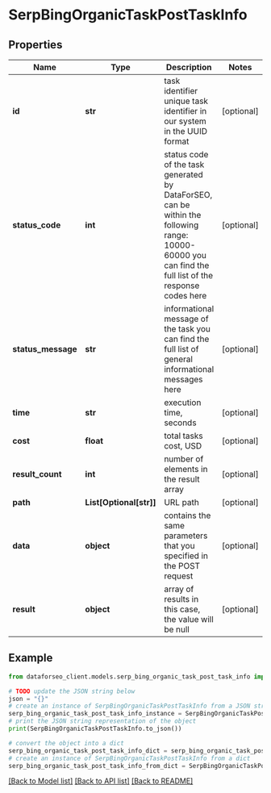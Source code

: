 # SerpBingOrganicTaskPostTaskInfo


## Properties

Name | Type | Description | Notes
------------ | ------------- | ------------- | -------------
**id** | **str** | task identifier unique task identifier in our system in the UUID format | [optional] 
**status_code** | **int** | status code of the task generated by DataForSEO, can be within the following range: 10000-60000 you can find the full list of the response codes here | [optional] 
**status_message** | **str** | informational message of the task you can find the full list of general informational messages here | [optional] 
**time** | **str** | execution time, seconds | [optional] 
**cost** | **float** | total tasks cost, USD | [optional] 
**result_count** | **int** | number of elements in the result array | [optional] 
**path** | **List[Optional[str]]** | URL path | [optional] 
**data** | **object** | contains the same parameters that you specified in the POST request | [optional] 
**result** | **object** | array of results in this case, the value will be null | [optional] 

## Example

```python
from dataforseo_client.models.serp_bing_organic_task_post_task_info import SerpBingOrganicTaskPostTaskInfo

# TODO update the JSON string below
json = "{}"
# create an instance of SerpBingOrganicTaskPostTaskInfo from a JSON string
serp_bing_organic_task_post_task_info_instance = SerpBingOrganicTaskPostTaskInfo.from_json(json)
# print the JSON string representation of the object
print(SerpBingOrganicTaskPostTaskInfo.to_json())

# convert the object into a dict
serp_bing_organic_task_post_task_info_dict = serp_bing_organic_task_post_task_info_instance.to_dict()
# create an instance of SerpBingOrganicTaskPostTaskInfo from a dict
serp_bing_organic_task_post_task_info_from_dict = SerpBingOrganicTaskPostTaskInfo.from_dict(serp_bing_organic_task_post_task_info_dict)
```
[[Back to Model list]](../README.md#documentation-for-models) [[Back to API list]](../README.md#documentation-for-api-endpoints) [[Back to README]](../README.md)


